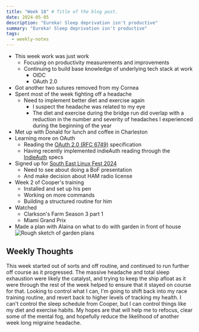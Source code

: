 ```yaml
---
title: "Week 18" # Title of the blog post.
date: 2024-05-05
description: "Eureka! Sleep deprivation isn't productive"
summary: "Eureka! Sleep deprivation isn't productive"
tags:
  - weekly-notes
---
```


* This week work was just work
  * Focusing on productivity measurements and improvements
  * Continuing to build base knowledge of underlying tech stack at work
    * OIDC
    * OAuth 2.0
* Got another two sutures removed from my Cornea
* Spent most of the week fighting off a headache
  * Need to implement better diet and exercise again
    * I suspect the headache was related to my eye
    * The diet and exercise during the bridge run did overlap with a reduction in the number and severity of headaches I experienced during the beginning of the year
* Met up with Donald for lunch and coffee in Charleston
* Learning more on OAuth
  * Reading the [OAuth 2.0 (RFC 6749)](https://datatracker.ietf.org/doc/html/rfc6749) specification
  * Having recently implemented indieAuth reading through the [IndieAuth](https://indieauth.spec.indieweb.org/#author-s-note) specs
* Signed up for [South East Linux Fest 2024](https://southeastlinuxfest.org/)
  * Need to see about doing a BoF presentation
  * And make decision about HAM radio license
* Week 2 of Cooper's training
  * Installed and set up his pen
  * Working on more commands 
  * Building a structured routine for him
* Watched
  * Clarkson's Farm Season 3 part 1
  * Miami Grand Prix
* Made a plan with Alaina on what to do with garden in front of house
![Rough sketch of garden plans](/images/notes/2024/garden-sketch.png)

## Weekly Thoughts

This week started out of sorts and off routine, and continued to run further off course as it progressed. The massive headache and total sleep exhaustion were likely the catalyst, and trying to keep the ship afloat as it were through the rest of the week helped to ensure that it stayed on course for that. Looking to control what I can, I'm going to shift back into my race training routine, and revert back to higher levels of tracking my health. I can't control the sleep schedule from Cooper, but I can control things like my diet and exercise habits. My hopes are that will help me to refocus, clear some of the mental fog, and hopefully reduce the likelihood of another week long migraine headache.
